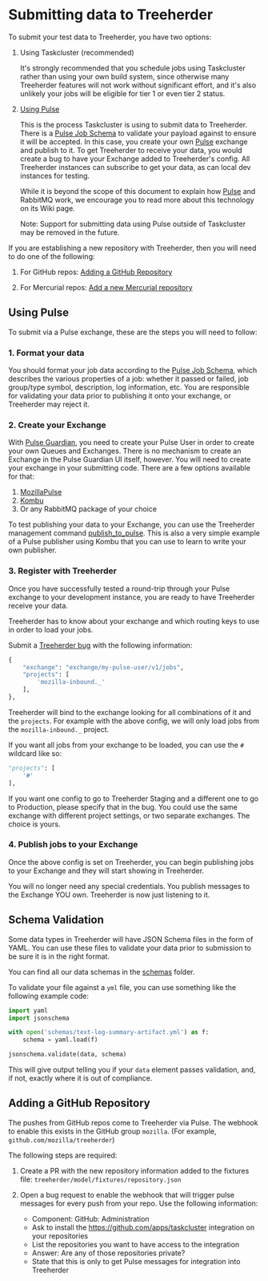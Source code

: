 # Submitting data to Treeherder

To submit your test data to Treeherder, you have two options:

1. Using Taskcluster (recommended)

   It's strongly recommended that you schedule jobs using Taskcluster rather
   than using your own build system, since otherwise many Treeherder features
   will not work without significant effort, and it's also unlikely your jobs
   will be eligible for tier 1 or even tier 2 status.

2. [Using Pulse](#using-pulse)

   This is the process Taskcluster is using to submit data to Treeherder.
   There is a [Pulse Job Schema] to validate your payload against to ensure it will
   be accepted. In this case, you create your own [Pulse] exchange and publish
   to it. To get Treeherder to receive your data, you would create a bug to
   have your Exchange added to Treeherder's config. All Treeherder instances
   can subscribe to get your data, as can local dev instances for testing.

   While it is beyond the scope of this document to explain how [Pulse] and
   RabbitMQ work, we encourage you to read more about this technology on
   its Wiki page.

   Note: Support for submitting data using Pulse outside of Taskcluster may
   be removed in the future.

If you are establishing a new repository with Treeherder, then you will need to
do one of the following:

1. For GitHub repos: [Adding a GitHub Repository](#adding-a-github-repository)

2. For Mercurial repos: [Add a new Mercurial repository](common_tasks.md#add-a-new-mercurial-repository)

## Using Pulse

To submit via a Pulse exchange, these are the steps you will need to follow:

### 1. Format your data

You should format your job data according to the [Pulse Job Schema],
which describes the various properties of a job: whether it passed or failed,
job group/type symbol, description, log information, etc.
You are responsible for validating your data prior to publishing it onto your
exchange, or Treeherder may reject it.

### 2. Create your Exchange

With [Pulse Guardian], you need to create your Pulse User in order to
create your own Queues and Exchanges. There is no mechanism to create an
Exchange in the Pulse Guardian UI itself, however. You will need to create
your exchange in your submitting code. There are a few options available
for that:

1. [MozillaPulse]
2. [Kombu]
3. Or any RabbitMQ package of your choice

To test publishing your data to your Exchange, you can use the Treeherder
management command [publish_to_pulse]. This is also a very simple example
of a Pulse publisher using Kombu that you can use to learn to write your own
publisher.

### 3. Register with Treeherder

Once you have successfully tested a round-trip through your Pulse exchange to
your development instance, you are ready to have Treeherder receive your data.

Treeherder has to know about your exchange and which routing keys to use in
order to load your jobs.

Submit a [Treeherder bug] with the following information:

```python
{
    "exchange": "exchange/my-pulse-user/v1/jobs",
    "projects": [
        'mozilla-inbound._'
    ],
},
```

Treeherder will bind to the exchange looking for all combinations of it and the
`projects`. For example with the above config, we will only load jobs from
the `mozilla-inbound._` project.

If you want all jobs from your exchange to be loaded, you can use the `#`
wildcard like so:

```python
"projects": [
    '#'
],
```

If you want one config to go to Treeherder Staging and a different one to go
to Production, please specify that in the bug. You could use the same exchange
with different project settings, or two separate exchanges. The choice is
yours.

### 4. Publish jobs to your Exchange

Once the above config is set on Treeherder, you can begin publishing jobs
to your Exchange and they will start showing in Treeherder.

You will no longer need any special credentials. You publish messages to the
Exchange YOU own. Treeherder is now just listening to it.

## Schema Validation

Some data types in Treeherder will have JSON Schema files in the form of YAML.
You can use these files to validate your data prior to submission to be sure
it is in the right format.

You can find all our data schemas in the [schemas] folder.

To validate your file against a `yml` file, you can use something like the
following example code:

```python
import yaml
import jsonschema

with open('schemas/text-log-summary-artifact.yml') as f:
    schema = yaml.load(f)

jsonschema.validate(data, schema)
```

This will give output telling you if your `data` element passes validation,
and, if not, exactly where it is out of compliance.

[schemas]: https://github.com/mozilla/treeherder/tree/master/schemas

## Adding a GitHub Repository

The pushes from GitHub repos come to Treeherder via Pulse. The webhook to enable
this exists in the GitHub group `mozilla`. (For example, `github.com/mozilla/treeherder`)

The following steps are required:

1. Create a PR with the new repository information added to the fixtures file:
   `treeherder/model/fixtures/repository.json`

2. Open a bug request to enable the webhook that will trigger pulse messages for
   every push from your repo. Use the following information:

   - Component: GitHub: Administration
   - Ask to install the <https://github.com/apps/taskcluster> integration on your repositories
   - List the repositories you want to have access to the integration
   - Answer: Are any of those repositories private?
   - State that this is only to get Pulse messages for integration into Treeherder

[pulse guardian]: https://pulseguardian.mozilla.org/whats_pulse
[pulse]: https://wiki.mozilla.org/Auto-tools/Projects/Pulse
[pulse inspector]: https://tools.taskcluster.net/pulse-inspector/
[pulse job schema]: https://github.com/mozilla/treeherder/blob/master/schemas/pulse-job.yml
[treeherder bug]: https://bugzilla.mozilla.org/enter_bug.cgi?component=Treeherder:%20Data%20Ingestion&form_name=enter_bug&product=Tree%20Management
[mozillapulse]: https://pypi.python.org/pypi/MozillaPulse
[kombu]: https://pypi.python.org/pypi/kombu
[publish_to_pulse]: https://github.com/mozilla/treeherder/blob/master/treeherder/etl/management/commands/publish_to_pulse.py#L12-L12
